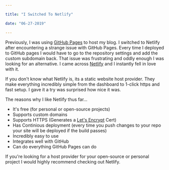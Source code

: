 ```yaml
---

title: "I Switched To Netlify"

date: "06-27-2019"

---
```


Previously, I was using [GitHub Pages](https://pages.github.com/) to host my blog. I switched to Netlify after encountering a strange issue with GitHub Pages. Every time I deployed to GitHub pages I would have to go to the repository settings and add the custom subdomain back. That issue was frustrating and oddly enough I was looking for an alternative. I came across [Netlify](https://www.netlify.com/) and I instantly fell in love with it. 

If you don't know what Netlify is, its a static website host provider. They make everything incredibly simple from the dashboard to 1-click https and fast setup. I gave it a try was surprised how nice it was.

The reasons why I like Netlify thus far...
 - It's free (for personal or open-source projects)
 - Supports custom domains
 - Supports HTTPS (Generates a [Let's Encrypt](https://letsencrypt.org/) Cert)
 - Has Continious deployment (every time you push changes to your repo your site will be deployed if the build passes)
 - Incredibly easy to use
 - Integrates well with GitHub
 - Can do everything GitHub Pages can do
 
If you're looking for a host provider for your open-source or personal project I would highly recommend checking out Netlify.